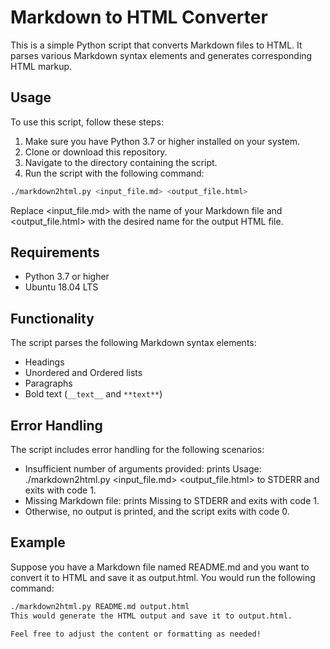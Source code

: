 # Markdown to HTML Converter

This is a simple Python script that converts Markdown files to HTML. It parses various Markdown syntax elements and generates corresponding HTML markup.

## Usage

To use this script, follow these steps:

1. Make sure you have Python 3.7 or higher installed on your system.
2. Clone or download this repository.
3. Navigate to the directory containing the script.
4. Run the script with the following command:

```bash
./markdown2html.py <input_file.md> <output_file.html>
```
Replace <input_file.md> with the name of your Markdown file and <output_file.html> with the desired name for the output HTML file.

## Requirements
- Python 3.7 or higher
- Ubuntu 18.04 LTS

## Functionality
The script parses the following Markdown syntax elements:

- Headings
- Unordered and Ordered lists
- Paragraphs
- Bold text (```__text__``` and ```**text**```)

## Error Handling
The script includes error handling for the following scenarios:

- Insufficient number of arguments provided: prints Usage: ./markdown2html.py <input_file.md> <output_file.html> to STDERR and exits with code 1.
- Missing Markdown file: prints Missing <filename> to STDERR and exits with code 1.
- Otherwise, no output is printed, and the script exits with code 0.

## Example
Suppose you have a Markdown file named README.md and you want to convert it to HTML and save it as output.html. You would run the following command:

```bash
./markdown2html.py README.md output.html
This would generate the HTML output and save it to output.html.
```

```css
Feel free to adjust the content or formatting as needed!
```